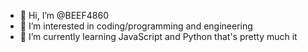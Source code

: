 - 👋 Hi, I’m @BEEF4860
- 👀 I’m interested in coding/programming and engineering
- 🌱 I’m currently learning JavaScript and Python
that's pretty much it
